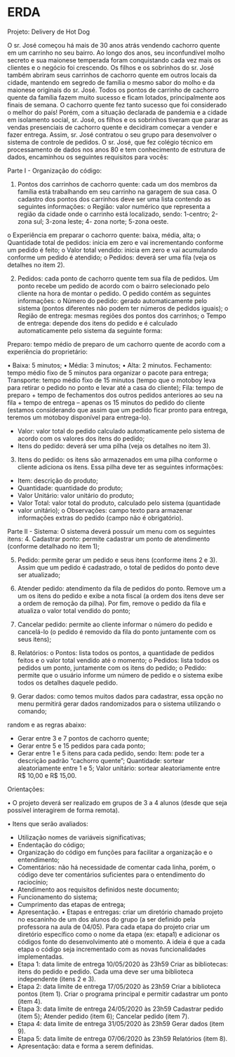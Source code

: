 # ERDA
Projeto: Delivery de Hot Dog

O sr. José começou há mais de 30 anos atrás vendendo cachorro quente em um carrinho
no seu bairro. Ao longo dos anos, seu inconfundível molho secreto e sua maionese temperada
foram conquistando cada vez mais os clientes e o negócio foi crescendo. Os filhos e os sobrinhos
do sr. José também abriram seus carrinhos de cachorro quente em outros locais da cidade,
mantendo em segredo de família o mesmo sabor do molho e da maionese originais do sr. José.
Todos os pontos de carrinho de cachorro quente da família fazem muito sucesso e ficam lotados,
principalmente aos finais de semana. O cachorro quente fez tanto sucesso que foi considerado
o melhor do país!
Porém, com a situação declarada de pandemia e a cidade em isolamento social, sr. José,
os filhos e os sobrinhos tiveram que parar as vendas presenciais de cachorro quente e decidiram
começar a vender e fazer entrega. Assim, sr. José contratou o seu grupo para desenvolver o
sistema de controle de pedidos. O sr. José, que fez colégio técnico em processamento de dados
nos anos 80 e tem conhecimento de estrutura de dados, encaminhou os seguintes requisitos
para vocês:

Parte I - Organização do código:
1. Pontos dos carrinhos de cachorro quente: cada um dos membros da família está
trabalhando em seu carrinho na garagem de sua casa. O cadastro dos pontos
dos carrinhos deve ser uma lista contendo as seguintes informações:
o Região: valor numérico que representa a região da cidade onde o
carrinho está localizado, sendo: 1-centro; 2-zona sul; 3-zona leste; 4-
zona norte; 5-zona oeste.

o Experiência em preparar o cachorro quente: baixa, média, alta;
o Quantidade total de pedidos: inicia em zero e vai incrementando
conforme um pedido é feito;
o Valor total vendido: inicia em zero e vai acumulando conforme um
pedido é atendido;
o Pedidos: deverá ser uma fila (veja os detalhes no item 2).

2. Pedidos: cada ponto de cachorro quente tem sua fila de pedidos. Um ponto
recebe um pedido de acordo com o bairro selecionado pelo cliente na hora de
montar o pedido. O pedido contém as seguintes informações:
o Número do pedido: gerado automaticamente pelo sistema (pontos
diferentes não podem ter números de pedidos iguais);
o Região de entrega: mesmas regiões dos pontos dos carrinhos;
o Tempo de entrega: depende dos itens do pedido e é calculado
automaticamente pelo sistema da seguinte forma:

 Preparo: tempo médio de preparo de um cachorro quente de
acordo com a experiência do proprietário:

• Baixa: 5 minutos;
• Média: 3 minutos;
• Alta: 2 minutos.
 Fechamento: tempo médio fixo de 5 minutos para organizar o
pacote para entrega;
 Transporte: tempo médio fixo de 15 minutos (tempo que o
motoboy leva para retirar o pedido no ponto e levar até a casa
do cliente);
 Fila: tempo de preparo + tempo de fechamentos dos outros
pedidos anteriores ao seu na fila + tempo de entrega – apenas
os 15 minutos do pedido do cliente (estamos considerando que
assim que um pedido ficar pronto para entrega, teremos um
motoboy disponível para entrega-lo).
* Valor: valor total do pedido calculado automaticamente pelo sistema de
acordo com os valores dos itens do pedido;
* Itens do pedido: deverá ser uma pilha (veja os detalhes no item 3).
3. Itens do pedido: os itens são armazenados em uma pilha conforme o cliente
adiciona os itens. Essa pilha deve ter as seguintes informações:
* Item: descrição do produto;
* Quantidade: quantidade do produto;
* Valor Unitário: valor unitário do produto;
* Valor Total: valor total do produto, calculado pelo sistema (quantidade
* valor unitário);
o Observações: campo texto para armazenar informações extras do
pedido (campo não é obrigatório).

Parte II - Sistema: O sistema deverá possuir um menu com os seguintes itens:
4. Cadastrar ponto: permite cadastrar um ponto de atendimento (conforme
detalhado no item 1);

5. Pedido: permite gerar um pedido e seus itens (conforme itens 2 e 3). Assim que
um pedido é cadastrado, o total de pedidos do ponto deve ser atualizado;

6. Atender pedido: atendimento da fila de pedidos do ponto. Remove um a um os
itens do pedido e exibe a nota fiscal (a ordem dos itens deve ser a ordem de
remoção da pilha). Por fim, remove o pedido da fila e atualiza o valor total
vendido do ponto;

7. Cancelar pedido: permite ao cliente informar o número do pedido e cancelá-lo
(o pedido é removido da fila do ponto juntamente com os seus itens);

8. Relatórios:
o Pontos: lista todos os pontos, a quantidade de pedidos feitos e o valor
total vendido até o momento;
o Pedidos: lista todos os pedidos um ponto, juntamente com os itens do
pedido;
o Pedido: permite que o usuário informe um número de pedido e o
sistema exibe todos os detalhes daquele pedido.

9. Gerar dados: como temos muitos dados para cadastrar, essa opção no menu
permitirá gerar dados randomizados para o sistema utilizando o comando;

random e as regras abaixo:
* Gerar entre 3 e 7 pontos de cachorro quente;
* Gerar entre 5 e 15 pedidos para cada ponto;
* Gerar entre 1 e 5 itens para cada pedido, sendo:
 Item: pode ter a descrição padrão “cachorro quente”;
 Quantidade: sortear aleatoriamente entre 1 e 5;
 Valor unitário: sortear aleatoriamente entre R$ 10,00 e R$
15,00.

Orientações:

• O projeto deverá ser realizado em grupos de 3 a 4 alunos (desde que seja possível
interagirem de forma remota).

• Itens que serão avaliados:
* Utilização nomes de variáveis significativas;
* Endentação do código;
* Organização do código em funções para facilitar a organização e o
entendimento;
* Comentários: não há necessidade de comentar cada linha, porém, o código
deve ter comentários suficientes para o entendimento do raciocínio;
* Atendimento aos requisitos definidos neste documento;
* Funcionamento do sistema;
* Cumprimento das etapas de entrega;
* Apresentação.
• Etapas e entregas: criar um diretório chamado projeto no escaninho de um dos alunos
do grupo (a ser definido pela professora na aula de 04/05). Para cada etapa do projeto criar
um diretório específico como o nome da etapa (ex: etapa1) e adicionar os códigos fonte
do desenvolvimento até o momento. A ideia é que a cada etapa o código seja incrementado
com as novas funcionalidades implementadas.
* Etapa 1: data limite de entrega 10/05/2020 às 23h59
 Criar as bibliotecas: itens do pedido e pedido. Cada uma deve ser uma
biblioteca independente (itens 2 e 3).
* Etapa 2: data limite de entrega 17/05/2020 às 23h59
 Criar a biblioteca pontos (item 1).
 Criar o programa principal e permitir cadastrar um ponto (item 4).
* Etapa 3: data limite de entrega 24/05/2020 às 23h59
 Cadastrar pedido (item 5);
 Atender pedido (item 6);
 Cancelar pedido (item 7).
* Etapa 4: data limite de entrega 31/05/2020 às 23h59
 Gerar dados (item 9).
* Etapa 5: data limite de entrega 07/06/2020 às 23h59
 Relatórios (item 8).
* Apresentação: data e forma a serem definidas.
